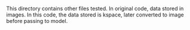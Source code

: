 This directory contains other files tested. In original code, data stored in images. In this code, the data stored
is kspace, later converted to image before passing to model.
